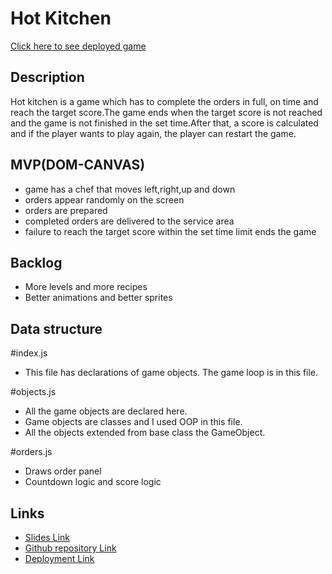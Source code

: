 # Hot Kitchen

[Click here to see deployed game](http://github.com)

## Description

Hot kitchen is a game which has to complete the orders in full, on time and reach the target score.The game ends when the target score is not reached and the game is not finished in the set time.After that, a score is calculated and if the player wants to play again, the player can restart the game.

## MVP(DOM-CANVAS)

<ul>
<li>game has a chef that moves left,right,up and down</li>
<li>orders appear randomly on the screen</li>
<li>orders are prepared</li>
<li>completed orders are delivered to the service area</li>
<li>failure to reach the target score within the set time limit ends the game</li>
</ul>

## Backlog

- More levels and more recipes
- Better animations and better sprites

## Data structure

#index.js

- This file has declarations of game objects. The game loop is in this file.

#objects.js

- All the game objects are declared here.
- Game objects are classes and I used OOP in this file.
- All the objects extended from base class the GameObject.

#orders.js

- Draws order panel
- Countdown logic and score logic

## Links

- [Slides Link](http://slides.com)
- [Github repository Link](https://github.com/ilkekaraca/chef-game)
- [Deployment Link](https://ilkekaraca.github.io/chef-game/)
